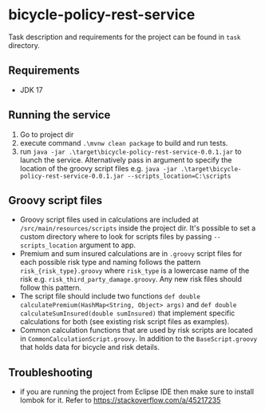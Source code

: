 # bicycle-policy-rest-service

Task description and requirements for the project can be found in `task` directory.

## Requirements
- JDK 17

## Running the service
1. Go to project dir
2. execute command `.\mvnw clean package` to build and run tests.
3. run `java -jar .\target\bicycle-policy-rest-service-0.0.1.jar` to launch the service.
Alternatively pass in argument to specify the location of the groovy script files e.g. 
`java -jar .\target\bicycle-policy-rest-service-0.0.1.jar --scripts_location=C:\scripts`

## Groovy script files
- Groovy script files used in calculations are included at `/src/main/resources/scripts` inside the project dir.
It's possible to set a custom directory where to look for scripts files by passing `--scripts_location` argument to app.
- Premium and sum insured calculations are in `.groovy` script files for each possible risk type and naming follows the pattern `risk_{risk_type}.groovy` where `risk_type` is a lowercase name of the risk e.g. `risk_third_party_damage.groovy`. Any new risk files should follow this pattern.
- The script file should include two functions `def double calculatePremium(HashMap<String, Object> args)` and `def double calculateSumInsured(double sumInsured)` that implement specific calculations for both (see existing risk script files as examples).
- Common calculation functions that are used by risk scripts are located in `CommonCalculationScript.groovy`. In addition to the `BaseScript.groovy` that holds data for bicycle and risk details.

## Troubleshooting
- if you are running the project from Eclipse IDE then make sure to install lombok for it. Refer to https://stackoverflow.com/a/45217235